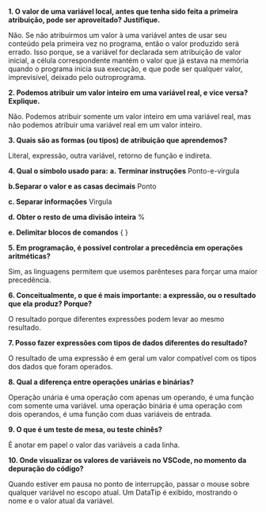 **1. O valor de uma variável local, antes que tenha sido feita a primeira atribuição, pode ser aproveitado? Justifique.**

Não. Se não atribuirmos um valor à uma variável antes de usar seu conteúdo pela primeira vez no programa, então o valor produzido será errado. Isso porque, se a variável for declarada sem atribuição de valor inicial, a célula correspondente mantém o valor que já estava na memória quando o programa inicia sua execução, e que pode ser qualquer valor, imprevisível, deixado pelo outroprograma.

**2. Podemos atribuir um valor inteiro em uma variável real, e vice versa? Explique.**

Não. Podemos atribuir somente um valor inteiro em uma variável real, mas não podemos atribuir uma variável real em um valor inteiro.

**3. Quais são as formas (ou tipos) de atribuição que aprendemos?**

Literal, expressão, outra variável, retorno de função e indireta.

**4. Qual o símbolo usado para:**
**a. Terminar instruções**
Ponto-e-virgula

**b.Separar o valor e as casas decimais**
Ponto

**c. Separar informações**
Virgula

**d. Obter o resto de uma divisão inteira**
%

**e. Delimitar blocos de comandos**
{ 
}    

**5. Em programação, é possível controlar a precedência em operações aritméticas?**

Sim, as linguagens permitem que usemos parênteses para forçar uma maior precedência.

**6. Conceitualmente, o que é mais importante: a expressão, ou o resultado que ela produz? Porque?**

O resultado porque diferentes expressões podem levar ao mesmo resultado.

**7. Posso fazer expressões com tipos de dados diferentes do resultado?**

O resultado de uma expressão é em geral um valor compatível com os tipos dos dados que foram operados.

**8. Qual a diferença entre operações unárias e binárias?**

Operação unária é uma operação com apenas um operando, é uma função com somente uma variável. uma operação binária é uma operação com dois operandos, é uma função com duas variáveis de entrada.

**9. O que é um teste de mesa, ou teste chinês?**

É anotar em papel o valor das variáveis a cada linha.

**10. Onde visualizar os valores de variáveis no VSCode, no momento da depuração do código?**

Quando estiver em pausa no ponto de interrupção, passar o mouse sobre qualquer variável no escopo atual. Um DataTip é exibido, mostrando o nome e o valor atual da variável.